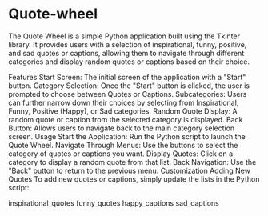 # Quote-wheel
The Quote Wheel is a simple Python application built using the Tkinter library. 
It provides users with a selection of inspirational, funny, positive, and sad quotes or captions, allowing them to navigate through 
different categories and display random quotes or captions based on their choice.

Features
Start Screen: The initial screen of the application with a "Start" button.
Category Selection: Once the "Start" button is clicked, the user is prompted to choose between Quotes or Captions.
Subcategories: Users can further narrow down their choices by selecting from Inspirational, Funny, Positive (Happy), or Sad categories.
Random Quote Display: A random quote or caption from the selected category is displayed.
Back Button: Allows users to navigate back to the main category selection screen.
Usage
Start the Application: Run the Python script to launch the Quote Wheel.
Navigate Through Menus: Use the buttons to select the category of quotes or captions you want.
Display Quotes: Click on a category to display a random quote from that list.
Back Navigation: Use the "Back" button to return to the previous menu.
Customization
Adding New Quotes
To add new quotes or captions, simply update the lists in the Python script:

inspirational_quotes
funny_quotes
happy_captions
sad_captions
